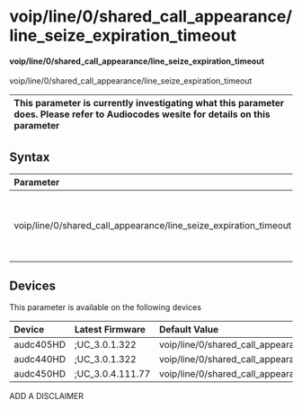 ﻿---
description: voip/line/0/shared_call_appearance/line_seize_expiration_timeout
search: false
---

# voip/line/0/shared_call_appearance/line_seize_expiration_timeout

#### voip/line/0/shared_call_appearance/line_seize_expiration_timeout

voip/line/0/shared_call_appearance/line_seize_expiration_timeout


| This parameter is currently investigating what this parameter does. Please refer to Audiocodes wesite for details on this parameter | 
| :--- |

## Syntax
| Parameter | Syntax |
| :--- | :--- |
|voip/line/0/shared_call_appearance/line_seize_expiration_timeout | {% raw %} undefined {% endraw %}|

## Devices
This parameter is available on the following devices

| Device | Latest Firmware | Default Value |
|:---|:---|:---|
| audc405HD | ;UC_3.0.1.322 | voip/line/0/shared_call_appearance/line_seize_expiration_timeout=15 
| audc440HD | ;UC_3.0.1.322 | voip/line/0/shared_call_appearance/line_seize_expiration_timeout=15 
| audc450HD | ;UC_3.0.4.111.77 | voip/line/0/shared_call_appearance/line_seize_expiration_timeout=15 

ADD A DISCLAIMER
